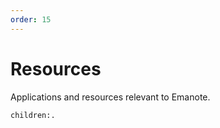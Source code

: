 ```yaml
---
order: 15
---
```


# Resources

Applications and resources relevant to Emanote.

```query
children:.
```